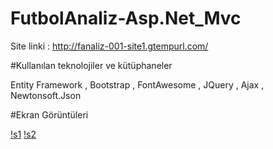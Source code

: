 # FutbolAnaliz-Asp.Net_Mvc

 Site linki : http://fanaliz-001-site1.gtempurl.com/

 #Kullanılan teknolojiler ve kütüphaneler
 
  Entity Framework , Bootstrap , FontAwesome , JQuery , Ajax , Newtonsoft.Json
  
 #Ekran Görüntüleri
 
 [!s1](https://i.imgur.com/z3mgbLl.jpg)
 [!s2](https://i.imgur.com/mwrzUcD.jpg)
